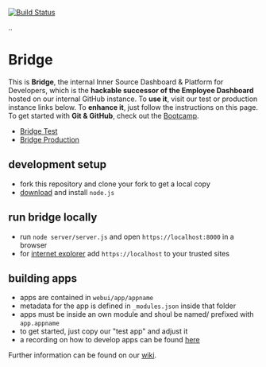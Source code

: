 [![Build Status](http://mo-c97a0800b.mo.sap.corp:49153/job/BridgePush/badge/icon)](http://mo-c97a0800b.mo.sap.corp:49153/job/BridgePush/)

..

# Bridge

This is **Bridge**, the internal Inner Source Dashboard & Platform for Developers, 
which is the **hackable successor of the Employee Dashboard** hosted on our internal GitHub instance. 
To **use it**, visit our test or production instance links below. 
To **enhance it**, just follow the instructions on this page.
To get started with **Git & GitHub**, check out the [Bootcamp](https://github-bootcamp.mo.sap.corp). 

* [Bridge Test](https://bridge-master.mo.sap.corp)
* [Bridge Production](https://bridge.mo.sap.corp)

## development setup
* fork this repository and clone your fork to get a local copy
* [download](http://nodejs.org/) and install `node.js`

## run bridge locally
* run `node server/server.js` and open `https://localhost:8000` in a browser
* for [internet explorer](http://thefunniestpictures.com/wp-content/uploads/2013/09/funny-browsers-Internet-Explorer-slow.jpg) add `https://localhost` to your trusted sites

## building apps
* apps are contained in `webui/app/appname`
* metadata for the app is defined in `_modules.json` inside that folder
* apps must be inside an own module and shoul be named/ prefixed with `app.appname`
* to get started, just copy our "test app" and adjust it
* a recording on how to develop apps can be found [here](https://sap.emea.pgiconnect.com/p3ik7dpuqve/)

Further information can be found on our [wiki](https://github.wdf.sap.corp/bridge/bridge/wiki).
